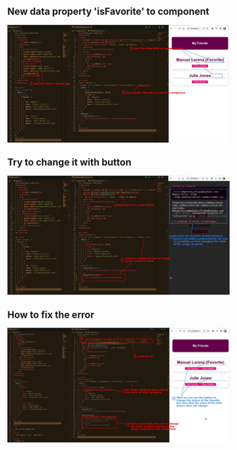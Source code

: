 ## **New data property 'isFavorite' to component**

![Alt add a new prop from parent](pic/01.jpg)

## **Try to change it with button**

![Alt try to change it with btn](pic/02.jpg)

## **How to fix the error**

![Alt how to solve the error](pic/03.jpg)
